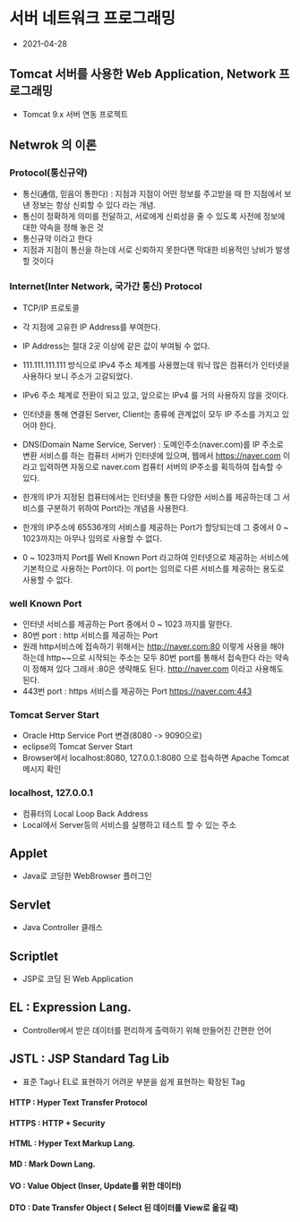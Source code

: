# 서버 네트워크 프로그래밍
* 2021-04-28

## Tomcat 서버를 사용한 Web Application, Network 프로그래밍

* Tomcat 9.x 서버 연동 프로젝트

## Netwrok 의 이론

### Protocol(통신규약) 
* 통신(通信, 믿음이 통한다) : 지점과 지점이 어떤 정보를 주고받을 때 한 지점에서 보낸 정보는 항상 신뢰할 수 있다 라는 개념.
* 통신이 정확하게 의미를 전달하고, 서로에게 신뢰성을 줄 수 있도록 사전에 정보에 대한 약속을 정해 놓은 것
* 통신규약 이라고 한다
* 지점과 지점이 통신을 하는데 서로 신뢰하지 못한다면 막대한 비용적인 낭비가 발생할 것이다

### Internet(Inter Network, 국가간 통신) Protocol
* TCP/IP 프로토콜 
* 각 지점에 고유한 IP Address를 부여한다.
* IP Address는 절대 2곳 이상에 같은 값이 부여될 수 없다.
* 111.111.111.111 방식으로 IPv4 주소 체계를 사용했는데 워낙 많은 컴퓨터가 인터넷을 사용하다 보니 주소가 고갈되었다.
* IPv6 주소 체계로 전환이 되고 있고, 앞으로는 IPv4 를 거의 사용하지 않을 것이다.
* 인터넷을 통해 연결된 Server, Client는 종류에 관계없이 모두 IP 주소를 가지고 있어야 한다.

* DNS(Domain Name Service, Server) : 도메인주소(naver.com)를 IP 주소로 변환 서비스를 하는 컴퓨터 서버가 인터넷에 있으며, 웹에서 https://naver.com 이라고 입력하면 자동으로 naver.com 컴퓨터 서버의 IP주소를 획득하여 접속할 수 있다.

* 한개의 IP가 지정된 컴퓨터에서는 인터넷을 통한 다양한 서비스를 제공하는데 그 서비스를 구분하기 위하여 Port라는 개념을 사용한다.

* 한개의 IP주소에 65536개의 서비스를 제공하는 Port가 할당되는데 그 중에서 0 ~ 1023까지는 아무나 임의로 사용할 수 없다.
* 0 ~ 1023까지 Port를 Well Known Port 라고하여 인터넷으로 제공하는 서비스에 기본적으로 사용하는 Port이다. 이 port는 임의로 다른 서비스를 제공하는 용도로 사용할 수 없다.

### well Known Port
* 인터넷 서비스를 제공하는 Port 중에서 0 ~ 1023 까지를 말한다.
* 80번 port : http 서비스를 제공하는 Port 
* 원래 http서비스에 접속하기 위해서는 http://naver.com:80 이렇게 사용을 해야 하는데 http~~으로 시작되는 주소는 모두 80번 port를 통해서 접속한다 라는 약속이 정해져 있다 그래서 :80은 생략해도 된다. http://naver.com 이라고 사용해도 된다.
* 443번 port : https 서비스를 제공하는 Port 
https://naver.com:443 


### Tomcat Server Start
* Oracle Http Service Port 변경(8080 -> 9090으로)
* eclipse의 Tomcat Server Start
* Browser에서 localhost:8080, 127.0.0.1:8080 으로 접속하면 Apache Tomcat 메시지 확인

### localhost, 127.0.0.1
* 컴퓨터의 Local Loop Back Address
* Local에서 Server등의 서비스를 실행하고 테스트 할 수 있는 주소

## Applet
* Java로 코딩한 WebBrowser 플러그인
## Servlet
* Java Controller 클래스
## Scriptlet
* JSP로 코딩 된 Web Application

## EL : Expression Lang.
* Controller에서 받은 데이터를 편리하게 출력하기 위해 만들어진 간편한 언어
## JSTL : JSP Standard Tag Lib
* 표준 Tag나 EL로 표현하기 어려운 부분을 쉽게 표현하는 확장된 Tag

#### HTTP : Hyper Text Transfer Protocol
#### HTTPS : HTTP + Security
#### HTML : Hyper Text Markup Lang.
#### MD : Mark Down Lang.

#### VO : Value Object (Inser, Update를 위한 데이터)
#### DTO : Date Transfer Object ( Select 된 데이터를 View로 옮길 때)
